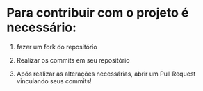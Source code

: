 # Para contribuir com o projeto é necessário:

1) fazer um fork do repositório

2) Realizar os commits em seu repositório

3) Após realizar as alterações necessárias, abrir um Pull Request vinculando seus commits!
